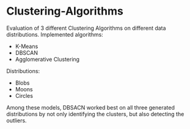 # Clustering-Algorithms
Evaluation of 3 different Clustering Algorithms on different data distributions.
Implemented algorithms:

* K-Means
* DBSCAN
* Agglomerative Clustering

Distributions:

* Blobs
* Moons
* Circles

Among these models, DBSACN worked best on all three generated distributions by not only identifying the clusters, but also detecting the outliers.


